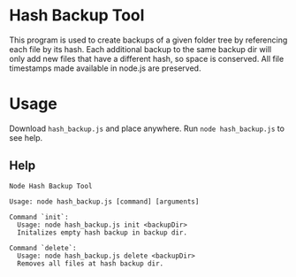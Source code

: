 # Hash Backup Tool

This program is used to create backups of a given folder tree by referencing each file by its hash. Each additional backup to the same backup dir will only add new files that have a different hash, so space is conserved. All file timestamps made available in node.js are preserved.

# Usage

Download `hash_backup.js` and place anywhere. Run `node hash_backup.js` to see help.

## Help

```
Node Hash Backup Tool

Usage: node hash_backup.js [command] [arguments]

Command `init`:
  Usage: node hash_backup.js init <backupDir>
  Initalizes empty hash backup in backup dir.

Command `delete`:
  Usage: node hash_backup.js delete <backupDir>
  Removes all files at hash backup dir.
```

